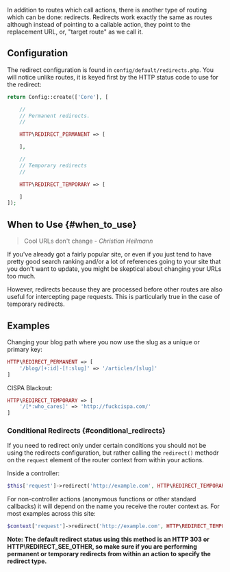 In addition to routes which call actions, there is another type of routing which can be done: redirects.  Redirects work exactly the same as routes although instead of pointing to a callable action, they point to the replacement URL, or, "target route" as we call it.

## Configuration

The redirect configuration is found in `config/default/redirects.php`.  You will notice unlike routes, it is keyed first by the HTTP status code to use for the redirect:

```php
return Config::create(['Core'], [

	//
	// Permanent redirects.
	//

	HTTP\REDIRECT_PERMANENT => [

	],

	//
	// Temporary redirects
	//

	HTTP\REDIRECT_TEMPORARY => [

	]
]);
```

## When to Use {#when_to_use}

> Cool URLs don't change - *Christian Heilmann*

If you've already got a fairly popular site, or even if you just tend to have pretty good search ranking and/or a lot of references going to your site that you don't want to update, you might be skeptical about changing your URLs too much.

However, redirects because they are processed before other routes are also useful for intercepting page requests.  This is particularly true in the case of temporary redirects.

## Examples

Changing your blog path where you now use the slug as a unique or primary key:

```php
HTTP\REDIRECT_PERMANENT => [
	'/blog/[+:id]-[!:slug]' => '/articles/[slug]'
]
```

CISPA Blackout:

```php
HTTP\REDIRECT_TEMPORARY => [
	'/[*:who_cares]' => 'http://fuckcispa.com/'
]
```

### Conditional Redirects {#conditional_redirects}

If you need to redirect only under certain conditions you should not be using the redirects configuration, but rather calling the `redirect()` methodr on the `request` element of the router context from within your actions.

Inside a controller:

```php
$this['request']->redirect('http://example.com', HTTP\REDIRECT_TEMPORARY);
```

For non-controller actions (anonymous functions or other standard callbacks) it will depend on the name you receive the router context as.  For most examples across this site:

```php
$context['request']->redirect('http://example.com', HTTP\REDIRECT_TEMPORARY);
```

**Note: The default redirect status using this method is an HTTP 303 or HTTP\REDIRECT_SEE_OTHER, so make sure if you are performing permanent or temporary redirects from within an action to specify the redirect type.**



